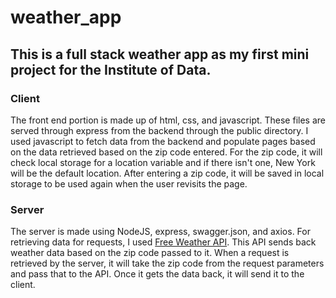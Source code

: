 # weather_app
## This is a full stack weather app as my first mini project for the Institute of Data.

### Client
The front end portion is made up of html, css, and javascript. These files are served through express from the backend through the public directory.
I used javascript to fetch data from the backend and populate pages based on the data retrieved based on the zip code entered. For the zip code, it
will check local storage for a location variable and if there isn't one, New York will be the default location. After entering a zip code, it will
be saved in local storage to be used again when the user revisits the page.

### Server
The server is made using NodeJS, express, swagger.json, and axios. For retrieving data for requests, I used [Free Weather API](https://www.weatherapi.com/).
This API sends back weather data based on the zip code passed to it. When a request is retrieved by the server, it will take the zip code from the request
parameters and pass that to the API. Once it gets the data back, it will send it to the client.
